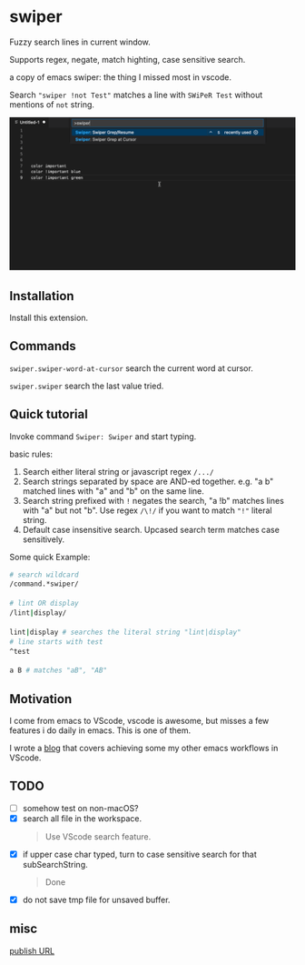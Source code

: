 # swiper

Fuzzy search lines in current window. 

Supports regex, negate, match highting, case sensitive search. 

a copy of emacs swiper: the thing I missed most in vscode.

Search `"swiper !not Test"` matches a line with `SWiPeR Test` without mentions of `not` string.

![DEMO](./img/swiper-silver.gif)

## Installation

Install this extension.

## Commands

`swiper.swiper-word-at-cursor` search the current word at cursor.

`swiper.swiper` search the last value tried.

## Quick tutorial

Invoke command `Swiper: Swiper` and start typing.

basic rules:

1. Search either literal string or javascript regex `/.../`
2. Search strings separated by space are AND-ed together. e.g. "a b" matched lines with "a" and "b" on the same line.
3. Search string prefixed with `!` negates the search, "a !b" matches lines with "a" but not "b". Use regex `/\!/` if you want to match `"!"` literal string.
4. Default case insensitive search. Upcased search term matches case sensitively.

Some quick Example:

```sh
# search wildcard
/command.*swiper/

# lint OR display 
/lint|display/

lint|display # searches the literal string "lint|display"
# line starts with test 
^test

a B # matches "aB", "AB"
```

## Motivation

I come from emacs to VScode, vscode is awesome, but misses a few features i do daily in emacs. This is one of them.

I wrote a [blog](https://medium.com/@wenhoujx/boot-productivity-with-vscode-tasks-c98fa0f8b567) that covers achieving some my other emacs workflows in VScode.

## TODO

- [ ] somehow test on non-macOS?
- [x] search all file in the workspace.
    >  Use VScode search feature.
- [x] if upper case char typed, turn to case sensitive search for that subSearchString.
    > Done
- [x] do not save tmp file for unsaved buffer.

## misc

[publish URL](https://marketplace.visualstudio.com/manage/publishers/wenhoujx)
